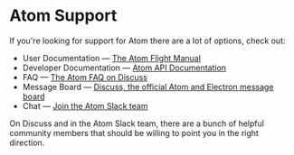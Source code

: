 # Atom Support

If you're looking for support for Atom there are a lot of options, check out:

* User Documentation &mdash; [The Atom Flight Manual](https://flight-manual.atom.io)
* Developer Documentation &mdash; [Atom API Documentation](https://atom.io/docs/api/latest)
* FAQ &mdash; [The Atom FAQ on Discuss](https://discuss.atom.io/c/faq)
* Message Board &mdash; [Discuss, the official Atom and Electron message board](https://discuss.atom.io)
* Chat &mdash; [Join the Atom Slack team](https://atom-slack.herokuapp.com/)

On Discuss and in the Atom Slack team, there are a bunch of helpful community members that should be willing to point you in the right direction.
